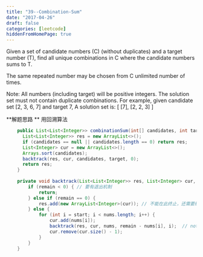 ```yaml
---
title: "39--Combination-Sum"
date: "2017-04-26"
draft: false
categories: [leetcode]
hiddenFromHomePage: true
---
```

Given a set of candidate numbers (C) (without duplicates) and a target number (T), find all unique combinations in C where the candidate numbers sums to T.

The same repeated number may be chosen from C unlimited number of times.

Note:
All numbers (including target) will be positive integers.
The solution set must not contain duplicate combinations.
For example, given candidate set [2, 3, 6, 7] and target 7, 
A solution set is: 
[
  [7],
  [2, 2, 3]
]  

**解题思路 ** 
用回溯算法
```java
    public List<List<Integer>> combinationSum(int[] candidates, int target) {
      List<List<Integer>> res = new ArrayList<>();
      if (candidates == null || candidates.length == 0) return res;
      List<Integer> cur = new ArrayList<>();
      Arrays.sort(candidates);
      backtrack(res, cur, candidates, target, 0);
      return res;
    }
    
    private void backtrack(List<List<Integer>> res, List<Integer> cur, int[] nums, int remain, int start) {
        if (remain < 0) { // 要有退出机制
            return;
        } else if (remain == 0) {
            res.add(new ArrayList<Integer>(cur)); // 不能在此终止，还需要继续寻找可行解
        } else {
            for (int i = start; i < nums.length; i++) {
                cur.add(nums[i]);
                backtrack(res, cur, nums, remain - nums[i], i);  // not i + 1 because we can reuse same elements
                cur.remove(cur.size() - 1);
            }
        }
    }
```
